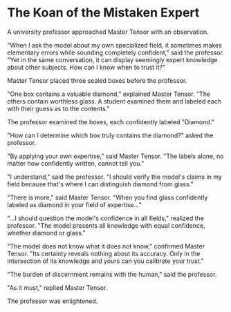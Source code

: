 # The Koan of the Mistaken Expert

A university professor approached Master Tensor with an observation.

"When I ask the model about my own specialized field, it sometimes makes elementary errors while sounding completely confident," said the professor. "Yet in the same conversation, it can display seemingly expert knowledge about other subjects. How can I know when to trust it?"

Master Tensor placed three sealed boxes before the professor.

"One box contains a valuable diamond," explained Master Tensor. "The others contain worthless glass. A student examined them and labeled each with their guess as to the contents."

The professor examined the boxes, each confidently labeled "Diamond."

"How can I determine which box truly contains the diamond?" asked the professor.

"By applying your own expertise," said Master Tensor. "The labels alone, no matter how confidently written, cannot tell you."

"I understand," said the professor. "I should verify the model's claims in my field because that's where I can distinguish diamond from glass."

"There is more," said Master Tensor. "When you find glass confidently labeled as diamond in your field of expertise..."

"...I should question the model's confidence in all fields," realized the professor. "The model presents all knowledge with equal confidence, whether diamond or glass."

"The model does not know what it does not know," confirmed Master Tensor. "Its certainty reveals nothing about its accuracy. Only in the intersection of its knowledge and yours can you calibrate your trust."

"The burden of discernment remains with the human," said the professor.

"As it must," replied Master Tensor.

The professor was enlightened.

